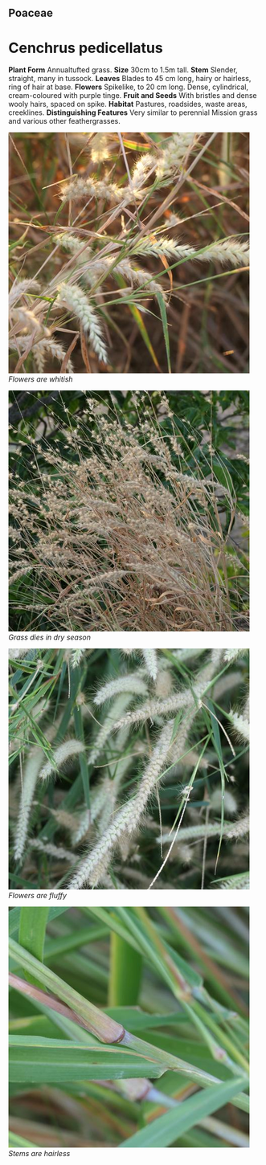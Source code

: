 ## Poaceae
# Cenchrus pedicellatus

**Plant Form** Annualtufted grass. **Size** 30cm to 1.5m tall. **Stem** Slender, straight, many in tussock. **Leaves** Blades to 45 cm long, hairy or hairless, ring of hair at base. **Flowers** Spikelike, to 20 cm long. Dense, cylindrical, cream-coloured with purple tinge. **Fruit and Seeds** With bristles and dense wooly hairs, spaced on spike. **Habitat** Pastures, roadsides, waste areas, creeklines. **Distinguishing Features** Very similar to perennial Mission grass and various other feathergrasses.


![Flowers are whitish](98838_P1144935.jpg)  
 *Flowers are whitish* 

![Grass dies in dry season](98823_P1144895.jpg)  
 *Grass dies in dry season* 

![Flowers are fluffy](100325_P1100839.jpg)  
 *Flowers are fluffy* 

![Stems are hairless](100327_P1100841.jpg)  
 *Stems are hairless* 

